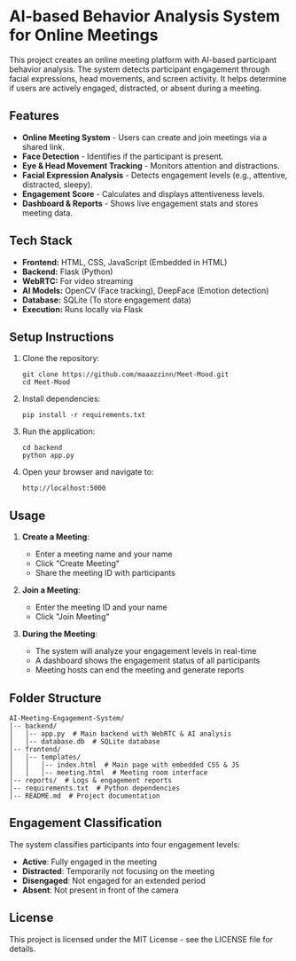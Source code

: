 # AI-based Behavior Analysis System for Online Meetings

This project creates an online meeting platform with AI-based participant behavior analysis. The system detects participant engagement through facial expressions, head movements, and screen activity. It helps determine if users are actively engaged, distracted, or absent during a meeting.

## Features

- **Online Meeting System** - Users can create and join meetings via a shared link.
- **Face Detection** - Identifies if the participant is present.
- **Eye & Head Movement Tracking** - Monitors attention and distractions.
- **Facial Expression Analysis** - Detects engagement levels (e.g., attentive, distracted, sleepy).
- **Engagement Score** - Calculates and displays attentiveness levels.
- **Dashboard & Reports** - Shows live engagement stats and stores meeting data.

## Tech Stack

- **Frontend:** HTML, CSS, JavaScript (Embedded in HTML)
- **Backend:** Flask (Python)
- **WebRTC:** For video streaming
- **AI Models:** OpenCV (Face tracking), DeepFace (Emotion detection)
- **Database:** SQLite (To store engagement data)
- **Execution:** Runs locally via Flask

## Setup Instructions

1. Clone the repository:
   ```
   git clone https://github.com/maaazzinn/Meet-Mood.git
   cd Meet-Mood
   ```

2. Install dependencies:
   ```
   pip install -r requirements.txt
   ```

3. Run the application:
   ```
   cd backend
   python app.py
   ```

4. Open your browser and navigate to:
   ```
   http://localhost:5000
   ```

## Usage

1. **Create a Meeting**:
   - Enter a meeting name and your name
   - Click "Create Meeting"
   - Share the meeting ID with participants

2. **Join a Meeting**:
   - Enter the meeting ID and your name
   - Click "Join Meeting"

3. **During the Meeting**:
   - The system will analyze your engagement levels in real-time
   - A dashboard shows the engagement status of all participants
   - Meeting hosts can end the meeting and generate reports

## Folder Structure

```
AI-Meeting-Engagement-System/
│-- backend/
│   │-- app.py  # Main backend with WebRTC & AI analysis
│   │-- database.db  # SQLite database
│-- frontend/
│   │-- templates/
│   │   │-- index.html  # Main page with embedded CSS & JS
│   │   │-- meeting.html  # Meeting room interface
│-- reports/  # Logs & engagement reports
│-- requirements.txt  # Python dependencies
│-- README.md  # Project documentation
```

## Engagement Classification

The system classifies participants into four engagement levels:

- **Active**: Fully engaged in the meeting
- **Distracted**: Temporarily not focusing on the meeting
- **Disengaged**: Not engaged for an extended period
- **Absent**: Not present in front of the camera

## License

This project is licensed under the MIT License - see the LICENSE file for details.
